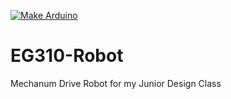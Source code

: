 [![Make Arduino](https://github.com/Amoskeag/EG310-Robot/actions/workflows/arduino.yml/badge.svg)](https://github.com/Amoskeag/EG310-Robot/actions/workflows/arduino.yml)

# EG310-Robot
Mechanum Drive Robot for my Junior Design Class
